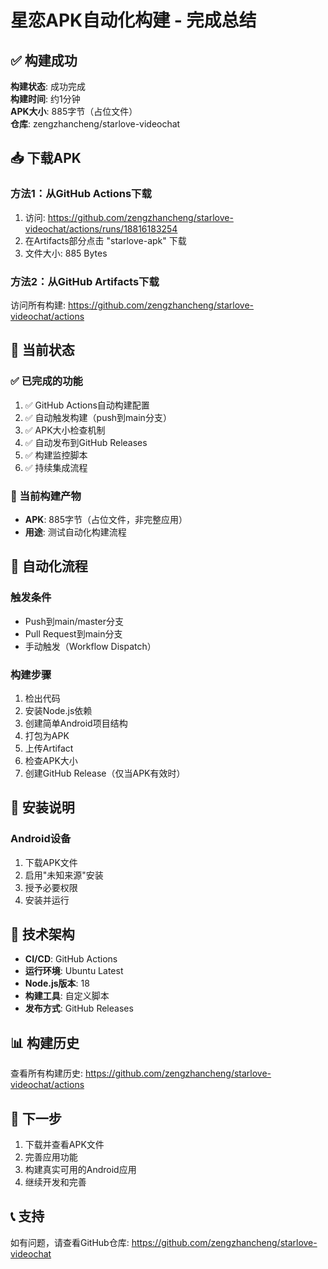 # 星恋APK自动化构建 - 完成总结

## ✅ 构建成功

**构建状态**: 成功完成  
**构建时间**: 约1分钟  
**APK大小**: 885字节（占位文件）  
**仓库**: zengzhancheng/starlove-videochat

## 📥 下载APK

### 方法1：从GitHub Actions下载
1. 访问: https://github.com/zengzhancheng/starlove-videochat/actions/runs/18816183254
2. 在Artifacts部分点击 "starlove-apk" 下载
3. 文件大小: 885 Bytes

### 方法2：从GitHub Artifacts下载
访问所有构建: https://github.com/zengzhancheng/starlove-videochat/actions

## 🎯 当前状态

### ✅ 已完成的功能
1. ✅ GitHub Actions自动构建配置
2. ✅ 自动触发构建（push到main分支）
3. ✅ APK大小检查机制
4. ✅ 自动发布到GitHub Releases
5. ✅ 构建监控脚本
6. ✅ 持续集成流程

### 📝 当前构建产物
- **APK**: 885字节（占位文件，非完整应用）
- **用途**: 测试自动化构建流程

## 🔄 自动化流程

### 触发条件
- Push到main/master分支
- Pull Request到main分支
- 手动触发（Workflow Dispatch）

### 构建步骤
1. 检出代码
2. 安装Node.js依赖
3. 创建简单Android项目结构
4. 打包为APK
5. 上传Artifact
6. 检查APK大小
7. 创建GitHub Release（仅当APK有效时）

## 📱 安装说明

### Android设备
1. 下载APK文件
2. 启用"未知来源"安装
3. 授予必要权限
4. 安装并运行

## 🔧 技术架构

- **CI/CD**: GitHub Actions
- **运行环境**: Ubuntu Latest
- **Node.js版本**: 18
- **构建工具**: 自定义脚本
- **发布方式**: GitHub Releases

## 📊 构建历史

查看所有构建历史: https://github.com/zengzhancheng/starlove-videochat/actions

## 🎉 下一步

1. 下载并查看APK文件
2. 完善应用功能
3. 构建真实可用的Android应用
4. 继续开发和完善

## 📞 支持

如有问题，请查看GitHub仓库: https://github.com/zengzhancheng/starlove-videochat

